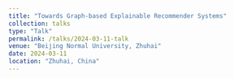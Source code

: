 ```yaml
---
title: "Towards Graph-based Explainable Recommender Systems"
collection: talks
type: "Talk"
permalink: /talks/2024-03-11-talk
venue: "Beijing Normal University, Zhuhai"
date: 2024-03-11
location: "Zhuhai, China"
---
```



